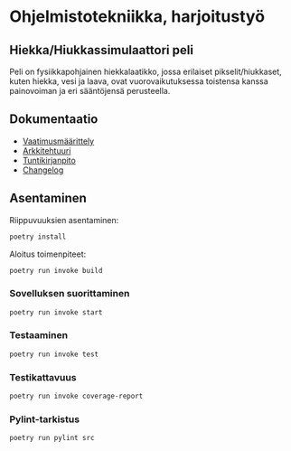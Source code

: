# Ohjelmistotekniikka, harjoitustyö

## Hiekka/Hiukkassimulaattori peli

Peli on fysiikkapohjainen hiekkalaatikko, jossa erilaiset pikselit/hiukkaset, kuten hiekka, vesi ja laava, ovat vuorovaikutuksessa toistensa kanssa painovoiman ja eri sääntöjensä perusteella.

## Dokumentaatio

- [Vaatimusmäärittely](dokumentaatio/vaatimusmaarittely.md)
- [Arkkitehtuuri](dokumentaatio/arkkitehtuuri.md)
- [Tuntikirjanpito](dokumentaatio/tuntikirjanpito.md)
- [Changelog](dokumentaatio/changelog.md)

## Asentaminen

Riippuvuuksien asentaminen:

```bash
poetry install
```

Aloitus toimenpiteet:

```bash
poetry run invoke build
```

### Sovelluksen suorittaminen

```bash
poetry run invoke start
```

### Testaaminen

```bash
poetry run invoke test
```

### Testikattavuus

```bash
poetry run invoke coverage-report
```

### Pylint-tarkistus

```bash
poetry run pylint src
```


